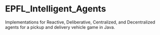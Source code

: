 # EPFL_Intelligent_Agents

Implementations for Reactive, Deliberative, Centralized, and Decentralized agents for a pickup and delivery vehicle game in Java. 

